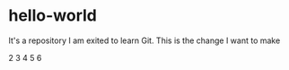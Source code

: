# hello-world
It's a repository
I am exited to learn Git.
This is the change I want to make


2
3
4
5
6

